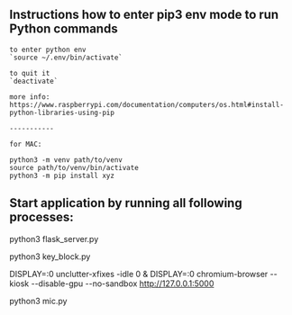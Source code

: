 ## Instructions how to enter pip3 env mode to run Python commands
```
to enter python env
`source ~/.env/bin/activate`

to quit it
`deactivate`

more info:
https://www.raspberrypi.com/documentation/computers/os.html#install-python-libraries-using-pip

-----------

for MAC:

python3 -m venv path/to/venv
source path/to/venv/bin/activate
python3 -m pip install xyz
```

## Start application by running all following processes:
python3 flask_server.py

python3 key_block.py

DISPLAY=:0 unclutter-xfixes -idle 0 & DISPLAY=:0 chromium-browser --kiosk --disable-gpu --no-sandbox http://127.0.0.1:5000

python3 mic.py
